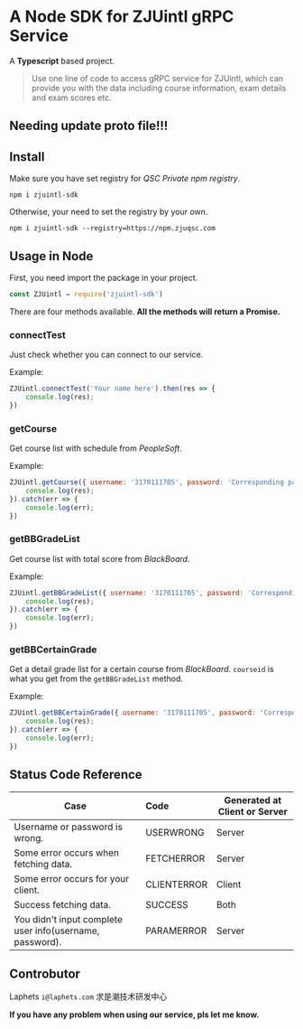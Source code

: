 # A Node SDK for ZJUintl gRPC Service
A **Typescript** based project.
> Use one line of code to access gRPC service for ZJUintl, which can provide you with the data including course information, exam details and exam scores etc.

## Needing update proto file!!!

## Install
Make sure you have set registry for *QSC Private npm registry*.
```
npm i zjuintl-sdk
```

Otherwise, your need to set the registry by your own.
```
npm i zjuintl-sdk --registry=https://npm.zjuqsc.com
```



## Usage in Node

First, you need import the package in your project.
```js
const ZJUintl = require('zjuintl-sdk')
```

There are four methods available. 
**All the methods will return a Promise.**

### connectTest
Just check whether you can connect to our service.

Example:
```js
ZJUintl.connectTest('Your name here').then(res => {
    console.log(res);
})
```

### getCourse
Get course list with schedule from *PeopleSoft*.

Example:
```js
ZJUintl.getCourse({ username: '3170111705', password: 'Corresponding password here' }).then(res => {
    console.log(res);
}).catch(err => {
    console.log(err);
})
```

### getBBGradeList
Get course list with total score from *BlackBoard*.

Example:
```js
ZJUintl.getBBGradeList({ username: '3170111705', password: 'Corresponding password here' }).then(res => {
    console.log(res);
}).catch(err => {
    console.log(err);
})
```

### getBBCertainGrade
Get a detail grade list for a certain course from *BlackBoard*.
`courseid` is what you get from the `getBBGradeList` method.

Example:
```js
ZJUintl.getBBCertainGrade({ username: '3170111705', password: 'Corresponding password here', courseid: '_2823_1' }).then(res => {
    console.log(res);
}).catch(err => {
    console.log(err);
})
```

## Status Code Reference
| Case                                                     | Code        | Generated at Client or Server |
| -------------------------------------------------------- | :---------- | ----------------------------- |
| Username or password is wrong.                           | USERWRONG   | Server                        |
| Some error occurs when fetching data.                    | FETCHERROR  | Server                        |
| Some error occurs for your client.                       | CLIENTERROR | Client                        |
| Success fetching data.                                   | SUCCESS     | Both                          |
| You didn't input complete user info(username, password). | PARAMERROR  | Server                        |


## Controbutor
Laphets `i@laphets.com` 求是潮技术研发中心

**If you have any problem when using our service, pls let me know.**
